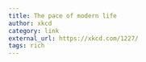 ```yaml
---
title: The pace of modern life
author: xkcd
category: link
external_url: https://xkcd.com/1227/
tags: rich
---
```

